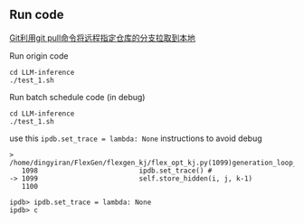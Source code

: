 
## Run code
[Git利用git pull命令将远程指定仓库的分支拉取到本地](https://blog.csdn.net/weixin_44312010/article/details/102970413)

Run origin code
``` shell
cd LLM-inference
./test_1.sh
```

Run batch schedule code (in debug)
``` shell
cd LLM-inference
./test_1.sh
```

use this `ipdb.set_trace = lambda: None` instructions to avoid debug
```shell
> /home/dingyiran/FlexGen/flexgen_kj/flex_opt_kj.py(1099)generation_loop_overlap_multi_batch()
   1098                         ipdb.set_trace() #
-> 1099                         self.store_hidden(i, j, k-1)
   1100 

ipdb> ipdb.set_trace = lambda: None
ipdb> c
```